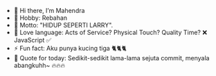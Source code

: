 - 👋 Hi there, I’m Mahendra
- 👀 Hobby: Rebahan
- 🌱 Motto: "HIDUP SEPERTI LARRY".
- 💞️ Love language: Acts of Service? Physical Touch? Quality Time? ❌ JavaScript ✅
- ⚡ Fun fact: Aku punya kucing tiga 🐈🐈🐈
- 🗿 Quote for today: Sedikit-sedikit lama-lama sejuta commit, menyala abangkuhh~ 🔥🔥🔥


<!---
bebek-goreng/bebek-goreng is a ✨ special ✨ repository because its `README.md` (this file) appears on your GitHub profile.
You can click the Preview link to take a look at your changes.
--->
